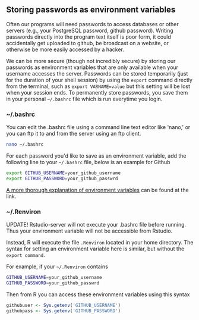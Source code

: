 ## Storing passwords as environment variables
Often our programs will need passwords to access databases or other servers (e.g., your PostgreSQL password, github password). Writing passwords directly into the program text itself is poor form, it could accidentally get uploaded to github, be broadcast on a website, or otherwise be more easily accessed by a hacker. 

We can be more secure (though not incredibly secure) by storing our passwords as environment variables that are only available when your username accesses the server. Passwords can be stored temporarily (just for the duration of your shell session) by using the ``export`` command directly from the terminal, such as ``export VARNAME=value`` but this setting will be lost when your session ends. To permanently store passwords, you save them in your personal ``~/.bashrc`` file which is run everytime you login.

### ~/.bashrc
You can edit the .bashrc file using a command line text editor like 'nano,' or you can ftp it to and from the server using an ftp client. 
```bash
nano ~/.bashrc
```


For each password you'd like to save as an environment variable, add the following line to your ``~/.bashrc`` file,  below is an example for Github 
```bash
export GITHUB_USERNAME=your_github_username
export GITHUB_PASSWORD=your_github_passwrd
```

[A more thorough explanation of environment variables](http://cbednarski.com/articles/understanding-environment-variables-and-the-unix-path/) can be found at the link.

### ~/.Renviron
UPDATE!  Rstudio-server will not execute your .bashrc file before running. Thus your environment variable will not be accessible from Rstudio.

Instead, R will execute the file ``.Renviron`` located in your home directory. The syntax for setting an environment variable here is similar, but without the ``export command``. 

For example, if your ``~/.Renviron`` contains 
```bash
GITHUB_USERNAME=your_github_username
GITHUB_PASSWORD=your_github_passwrd
```

Then from R you can access these environment variables using this syntax
```R
githubuser <- Sys.getenv('GITHUB_USERNAME')
githubpass <- Sys.getenv('GITHUB_PASSWORD')
```
